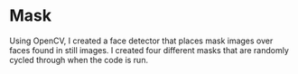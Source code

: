 # Mask

Using OpenCV, I created a face detector that places mask images over faces found in still images. I created four different masks that are randomly cycled through when the code is run. 
